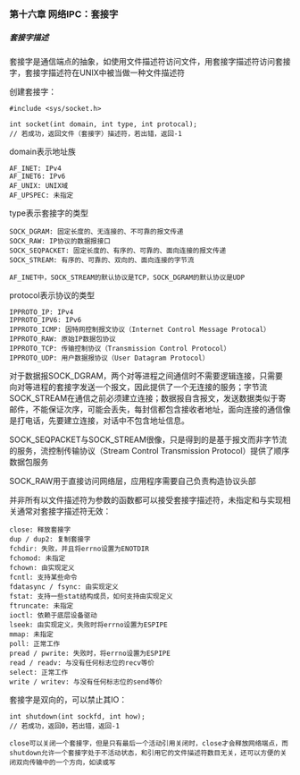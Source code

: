 ### 第十六章  网络IPC：套接字

##### 套接字描述

套接字是通信端点的抽象，如使用文件描述符访问文件，用套接字描述符访问套接字，套接字描述符在UNIX中被当做一种文件描述符

创建套接字：

```
#include <sys/socket.h>

int socket(int domain, int type, int protocal);
// 若成功，返回文件（套接字）描述符，若出错，返回-1
```

domain表示地址族

```
AF_INET: IPv4
AF_INET6: IPv6
AF_UNIX: UNIX域
AF_UPSPEC: 未指定
```

type表示套接字的类型

```
SOCK_DGRAM: 固定长度的、无连接的、不可靠的报文传递
SOCK_RAW: IP协议的数据报接口
SOCK_SEQPACKET: 固定长度的、有序的、可靠的、面向连接的报文传递
SOCK_STREAM: 有序的、可靠的、双向的、面向连接的字节流

AF_INET中，SOCK_STREAM的默认协议是TCP，SOCK_DGRAM的默认协议是UDP
```

protocol表示协议的类型

```
IPPROTO_IP: IPv4
IPPROTO_IPV6: IPv6
IPPROTO_ICMP: 因特网控制报文协议（Internet Control Message Protocal）
IPPROTO_RAW: 原始IP数据包协议
IPPROTO_TCP: 传输控制协议（Transmission Control Protocol）
IPPROTO_UDP: 用户数据报协议（User Datagram Protocol）
```

对于数据报SOCK_DGRAM，两个对等进程之间通信时不需要逻辑连接，只需要向对等进程的套接字发送一个报文，因此提供了一个无连接的服务；字节流SOCK_STREAM在通信之前必须建立连接；数据报自含报文，发送数据类似于寄邮件，不能保证次序，可能会丢失，每封信都包含接收者地址，面向连接的通信像是打电话，先要建立连接，对话中不包含地址信息。

SOCK_SEQPACKET与SOCK_STREAM很像，只是得到的是基于报文而非字节流的服务，流控制传输协议（Stream Control Transmission Protocol）提供了顺序数据包服务

SOCK_RAW用于直接访问网络层，应用程序需要自己负责构造协议头部

并非所有以文件描述符为参数的函数都可以接受套接字描述符，未指定和与实现相关通常对套接字描述符无效：

```
close: 释放套接字
dup / dup2: 复制套接字
fchdir: 失败，并且将errno设置为ENOTDIR
fchomod: 未指定
fchown: 由实现定义
fcntl: 支持某些命令
fdatasync / fsync: 由实现定义
fstat: 支持一些stat结构成员，如何支持由实现定义
ftruncate: 未指定
ioctl: 依赖于底层设备驱动
lseek: 由实现定义，失败时将errno设置为ESPIPE
mmap: 未指定
poll: 正常工作
pread / pwrite: 失败时，将errno设置为ESPIPE
read / readv: 与没有任何标志位的recv等价
select: 正常工作
write / writev: 与没有任何标志位的send等价
```

套接字是双向的，可以禁止其IO：

```
int shutdown(int sockfd, int how);
// 若成功，返回0，若出错，返回-1

close可以关闭一个套接字，但是只有最后一个活动引用关闭时，close才会释放网络端点，而shutdown允许一个套接字处于不活动状态，和引用它的文件描述符数目无关，还可以方便的关闭双向传输中的一个方向，如读或写
```



